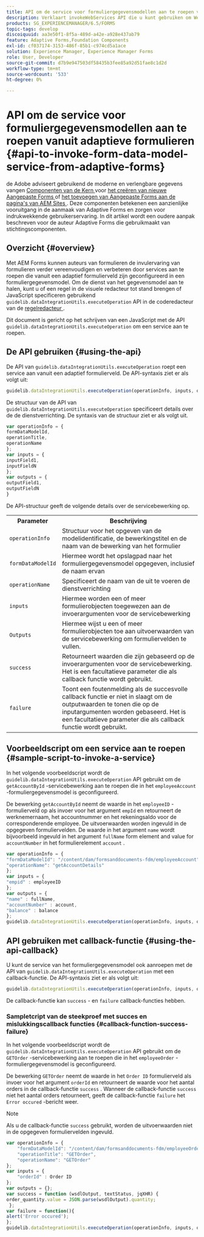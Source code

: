 ```yaml
---
title: API om de service voor formuliergegevensmodellen aan te roepen vanuit adaptieve formulieren
description: Verklaart invokeWebServices API die u kunt gebruiken om Webdiensten aan te halen die in WSDL van binnen een adaptief vormgebied worden geschreven.
products: SG_EXPERIENCEMANAGER/6.5/FORMS
topic-tags: develop
discoiquuid: aa3e50f1-8f5a-489d-a42e-a928e437ab79
feature: Adaptive Forms,Foundation Components
exl-id: cf037174-3153-486f-85b1-c974cd5a1ace
solution: Experience Manager, Experience Manager Forms
role: User, Developer
source-git-commit: d7b9e947503df58435b3fee85a92d51fae8c1d2d
workflow-type: tm+mt
source-wordcount: '533'
ht-degree: 0%

---
```


# API om de service voor formuliergegevensmodellen aan te roepen vanuit adaptieve formulieren {#api-to-invoke-form-data-model-service-from-adaptive-forms}

<span class="preview"> de Adobe adviseert gebruikend de moderne en verlengbare gegevens vangen [ Componenten van de Kern ](https://experienceleague.adobe.com/docs/experience-manager-core-components/using/adaptive-forms/introduction.html?lang=nl-NL) voor [ het creëren van nieuwe Aangepaste Forms ](/help/forms/using/create-an-adaptive-form-core-components.md) of [ het toevoegen van Aangepaste Forms aan de pagina&#39;s van AEM Sites ](/help/forms/using/create-or-add-an-adaptive-form-to-aem-sites-page.md). Deze componenten betekenen een aanzienlijke vooruitgang in de aanmaak van Adaptive Forms en zorgen voor indrukwekkende gebruikerservaring. In dit artikel wordt een oudere aanpak beschreven voor de auteur Adaptive Forms die gebruikmaakt van stichtingscomponenten. </span>

## Overzicht {#overview}

Met AEM Forms kunnen auteurs van formulieren de invulervaring van formulieren verder vereenvoudigen en verbeteren door services aan te roepen die vanuit een adaptief formulierveld zijn geconfigureerd in een formuliergegevensmodel. Om de dienst van het gegevensmodel aan te halen, kunt u of een regel in de visuele redacteur tot stand brengen of JavaScript specificeren gebruikend `guidelib.dataIntegrationUtils.executeOperation` API in de coderedacteur van de [ regelredacteur ](/help/forms/using/rule-editor.md).

Dit document is gericht op het schrijven van een JavaScript met de API `guidelib.dataIntegrationUtils.executeOperation` om een service aan te roepen.

## De API gebruiken {#using-the-api}

De API van `guidelib.dataIntegrationUtils.executeOperation` roept een service aan vanuit een adaptief formulierveld. De API-syntaxis ziet er als volgt uit:

```javascript
guidelib.dataIntegrationUtils.executeOperation(operationInfo, inputs, outputs)
```

De structuur van de API van `guidelib.dataIntegrationUtils.executeOperation` specificeert details over de de dienstverrichting. De syntaxis van de structuur ziet er als volgt uit.

```javascript
var operationInfo = {
formDataModelId,
operationTitle,
operationName
};
var inputs = {
inputField1,
inputFieldN
};
var outputs = {
outputField1,
outputFieldN
}
```

De API-structuur geeft de volgende details over de servicebewerking op.

<table>
 <tbody>
  <tr>
   <th>Parameter</th>
   <th>Beschrijving</th>
  </tr>
  <tr>
   <td><code>operationInfo</code></td>
   <td>Structuur voor het opgeven van de modelidentificatie, de bewerkingstitel en de naam van de bewerking van het formulier</td>
  </tr>
  <tr>
   <td><code>formDataModelId</code></td>
   <td>Hiermee wordt het opslagpad naar het formuliergegevensmodel opgegeven, inclusief de naam ervan</td>
  </tr>
  <tr>
   <td><code>operationName</code></td>
   <td>Specificeert de naam van de uit te voeren de dienstverrichting</td>
  </tr>
  <tr>
   <td><code>inputs</code></td>
   <td>Hiermee worden een of meer formulierobjecten toegewezen aan de invoerargumenten voor de servicebewerking</td>
  </tr>
  <tr>
   <td><code>Outputs</code></td>
   <td>Hiermee wijst u een of meer formulierobjecten toe aan uitvoerwaarden van de servicebewerking om formuliervelden te vullen. <br /> </td>
  </tr>
  <tr>
   <td><code>success</code></td>
   <td>Retourneert waarden die zijn gebaseerd op de invoerargumenten voor de servicebewerking. Het is een facultatieve parameter die als callback functie wordt gebruikt.<br /> </td>
  </tr>
  <tr>
   <td><code>failure</code></td>
   <td>Toont een foutenmelding als de succesvolle callback functie er niet in slaagt om de outputwaarden te tonen die op de inputargumenten worden gebaseerd. Het is een facultatieve parameter die als callback functie wordt gebruikt.<br /> </td>
  </tr>
 </tbody>
</table>

## Voorbeeldscript om een service aan te roepen {#sample-script-to-invoke-a-service}

In het volgende voorbeeldscript wordt de `guidelib.dataIntegrationUtils.executeOperation` API gebruikt om de `getAccountById` -servicebewerking aan te roepen die in het `employeeAccount` -formuliergegevensmodel is geconfigureerd.

De bewerking `getAccountById` neemt de waarde in het `employeeID` -formulierveld op als invoer voor het argument `empId` en retourneert de werknemernaam, het accountnummer en het rekeningsaldo voor de corresponderende employee. De uitvoerwaarden worden ingevuld in de opgegeven formuliervelden. De waarde in het argument `name` wordt bijvoorbeeld ingevuld in het argument `fullName` form element and value for `accountNumber` in het formulierelement `account` .

```javascript
var operationInfo = {
"formDataModelId": "/content/dam/formsanddocuments-fdm/employeeAccount",
"operationName": "getAccountDetails"
};
var inputs = {
"empid" : employeeID
};
var outputs = {
"name" : fullName,
"accountNumber" : account,
"balance" : balance
};
guidelib.dataIntegrationUtils.executeOperation(operationInfo, inputs, outputs);
```

## API gebruiken met callback-functie {#using-the-api-callback}

U kunt de service van het formuliergegevensmodel ook aanroepen met de API van `guidelib.dataIntegrationUtils.executeOperation` met een callback-functie. De API-syntaxis ziet er als volgt uit:

```javascript
guidelib.dataIntegrationUtils.executeOperation(operationInfo, inputs, outputs, callbackFunction)
```

De callback-functie kan `success` - en `failure` callback-functies hebben.

### Sampletcript van de steekproef met succes en mislukkingscallback functies {#callback-function-success-failure}

In het volgende voorbeeldscript wordt de `guidelib.dataIntegrationUtils.executeOperation` API gebruikt om de `GETOrder` -servicebewerking aan te roepen die in het `employeeOrder` -formuliergegevensmodel is geconfigureerd.

De bewerking `GETOrder` neemt de waarde in het `Order ID` formulierveld als invoer voor het argument `orderId` en retourneert de waarde voor het aantal orders in de callback-functie `success` .  Wanneer de callback-functie `success` niet het aantal orders retourneert, geeft de callback-functie `failure` het `Error occured` -bericht weer.

>[!NOTE]
>
>Als u de callback-functie `success` gebruikt, worden de uitvoerwaarden niet in de opgegeven formuliervelden ingevuld.

```javascript
var operationInfo = {
    "formDataModelId": "/content/dam/formsanddocuments-fdm/employeeOrder",
    "operationTitle": "GETOrder",
    "operationName": "GETOrder"
};
var inputs = {
    "orderId" : Order ID
};
var outputs = {};
var success = function (wsdlOutput, textStatus, jqXHR) {
order_quantity.value = JSON.parse(wsdlOutput).quantity;
 };
var failure = function(){
alert('Error occured');
};
guidelib.dataIntegrationUtils.executeOperation(operationInfo, inputs, outputs, success, failure);
```
